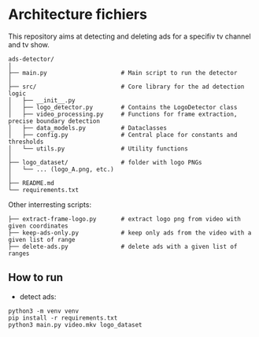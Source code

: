 # Architecture fichiers

This repository aims at detecting and deleting ads for a specifiv tv channel and tv show.

```
ads-detector/
│
├── main.py                     # Main script to run the detector
│
├── src/                        # Core library for the ad detection logic
│   ├── __init__.py
│   ├── logo_detector.py        # Contains the LogoDetector class
│   ├── video_processing.py     # Functions for frame extraction, precise boundary detection
│   ├── data_models.py          # Dataclasses
│   ├── config.py               # Central place for constants and thresholds
│   └── utils.py                # Utility functions
│
├── logo_dataset/               # folder with logo PNGs
│   └── ... (logo_A.png, etc.)
│
├── README.md
└── requirements.txt
```

Other interresting scripts:

```
├── extract-frame-logo.py       # extract logo png from video with given coordinates
├── keep-ads-only.py            # keep only ads from the video with a given list of range
├── delete-ads.py               # delete ads with a given list of ranges
```

## How to run

- detect ads:

```
python3 -m venv venv
pip install -r requirements.txt
python3 main.py video.mkv logo_dataset
```

